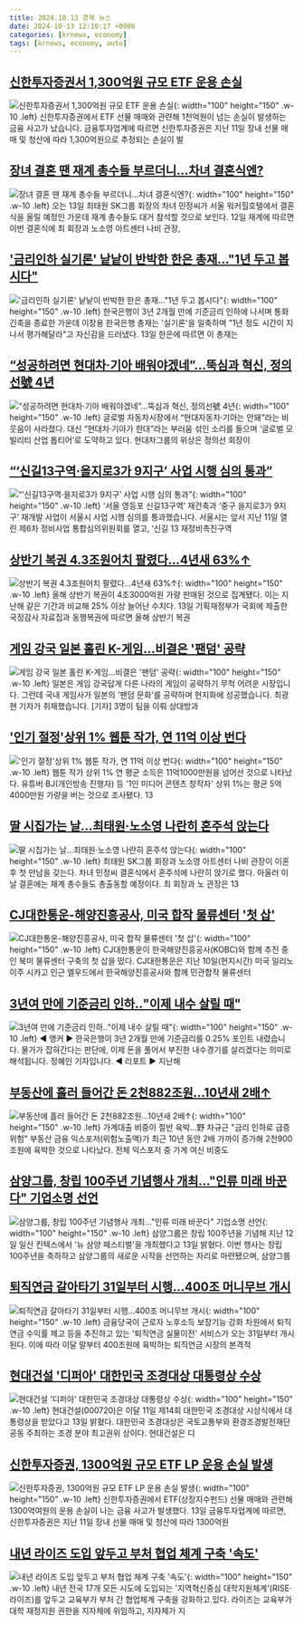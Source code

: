 ```yaml
---
title: 2024.10.13 경제 뉴스
date: 2024-10-13 12:10:17 +0900
categories: [krnews, economy]
tags: [krnews, economy, auto]
---
```

## [신한투자증권서 1,300억원 규모 ETF 운용 손실](https://n.news.naver.com/mnews/article/422/0000686802)

![신한투자증권서 1,300억원 규모 ETF 운용 손실](https://mimgnews.pstatic.net/image/origin/422/2024/10/12/686802.jpg?type=nf220_150){: width="100" height="150" .w-10 .left}
신한투자증권에서 ETF 선물 매매와 관련해 1천억원이 넘는 손실이 발생하는 금융 사고가 났습니다. 금융투자업계에 따르면 신한투자증권은 지난 11일 장내 선물 매매 및 청산에 따라 1,300억원으로 추정되는 손실이 발

## [장녀 결혼 땐 재계 총수들 부르더니…차녀 결혼식엔?](https://n.news.naver.com/mnews/article/215/0001183270)

![장녀 결혼 땐 재계 총수들 부르더니…차녀 결혼식엔?](https://mimgnews.pstatic.net/image/origin/215/2024/10/12/1183270.jpg?type=nf220_150){: width="100" height="150" .w-10 .left}
오는 13일 최태원 SK그룹 회장의 차녀 민정씨가 서울 워커힐호텔에서 결혼식을 올릴 예정인 가운데 재계 총수들도 대거 참석할 것으로 보인다. 12일 재계에 따르면 이번 결혼식에 최 회장과 노소영 아트센터 나비 관장,

## ['금리인하 실기론' 낱낱이 반박한 한은 총재…"1년 두고 봅시다"](https://n.news.naver.com/mnews/article/421/0007839966)

!['금리인하 실기론' 낱낱이 반박한 한은 총재…"1년 두고 봅시다"](https://mimgnews.pstatic.net/image/origin/421/2024/10/13/7839966.jpg?type=nf220_150){: width="100" height="150" .w-10 .left}
한국은행이 3년 2개월 만에 기준금리 인하에 나서며 통화 긴축을 종료한 가운데 이창용 한국은행 총재는 '실기론'을 일축하며 "1년 정도 시간이 지나서 평가해달라"고 자신감을 드러냈다. 13일 한은에 따르면 이 총재는

## [“성공하려면 현대차·기아 배워야겠네”…뚝심과 혁신, 정의선號 4년](https://n.news.naver.com/mnews/article/009/0005378173)

![“성공하려면 현대차·기아 배워야겠네”…뚝심과 혁신, 정의선號 4년](https://mimgnews.pstatic.net/image/origin/009/2024/10/13/5378173.jpg?type=nf220_150){: width="100" height="150" .w-10 .left}
글로벌 자동차시장에서 “현대자동차·기아는 안돼”라는 비웃음이 사라졌다. 대신 “현대차·기아가 한대”라는 부러움 섞인 소리를 들으며 ‘글로벌 모빌리티 산업 톱티어’로 도약하고 있다. 현대차그룹의 위상은 정의선 회장이

## [“‘신길13구역·을지로3가 9지구’ 사업 시행 심의 통과”](https://n.news.naver.com/mnews/article/056/0011817327)

![“‘신길13구역·을지로3가 9지구’ 사업 시행 심의 통과”](https://mimgnews.pstatic.net/image/origin/056/2024/10/13/11817327.jpg?type=nf220_150){: width="100" height="150" .w-10 .left}
‘서울 영등포 신길13구역’ 재건축과 ‘중구 을지로3가 9지구’ 재개발 사업이 서울시 사업 시행 심의를 통과했습니다. 서울시는 앞서 지난 11일 열린 제6차 정비사업 통합심의위원회를 열고, ‘신길 13 재정비촉진구역

## [상반기 복권 4.3조원어치 팔렸다…4년새 63%↑](https://n.news.naver.com/mnews/article/018/0005857453)

![상반기 복권 4.3조원어치 팔렸다…4년새 63%↑](https://mimgnews.pstatic.net/image/origin/018/2024/10/13/5857453.jpg?type=nf220_150){: width="100" height="150" .w-10 .left}
올해 상반기 복권이 4조3000억원 가량 판매된 것으로 집계됐다. 이는 지난해 같은 기간과 비교해 25% 이상 늘어난 수치다. 13일 기획재정부가 국회에 제출한 국정감사 자료집과 동행복권에 따르면 올해 상반기 복권

## [게임 강국 일본 홀린 K-게임...비결은 '팬덤' 공략](https://n.news.naver.com/mnews/article/052/0002098619)

![게임 강국 일본 홀린 K-게임...비결은 '팬덤' 공략](https://mimgnews.pstatic.net/image/origin/052/2024/10/13/2098619.jpg?type=nf220_150){: width="100" height="150" .w-10 .left}
일본은 게임 강국답게 다른 나라의 게임이 공략하기 무척 어려운 시장입니다. 그런데 국내 게임사가 일본의 '팬덤 문화'를 공략하며 현지화에 성공했습니다. 최광현 기자가 취재했습니다. [기자] 3명이 팀을 이뤄 상대방과

## ['인기 절정'상위 1% 웹툰 작가, 연 11억 이상 번다](https://n.news.naver.com/mnews/article/014/0005252380)

!['인기 절정'상위 1% 웹툰 작가, 연 11억 이상 번다](https://mimgnews.pstatic.net/image/origin/014/2024/10/13/5252380.jpg?type=nf220_150){: width="100" height="150" .w-10 .left}
웹툰 작가 상위 1% 연 평균 소득은 11억1000만원을 넘어선 것으로 나타났다. 유튜버·BJ(개인방송 진행자) 등 '1인 미디어 콘텐츠 창작자' 상위 1%는 평균 5억4000만원 가량을 버는 것으로 조사됐다. 13

## [딸 시집가는 날...최태원·노소영 나란히 혼주석 앉는다](https://n.news.naver.com/mnews/article/050/0000080778)

![딸 시집가는 날...최태원·노소영 나란히 혼주석 앉는다](https://mimgnews.pstatic.net/image/origin/050/2024/10/13/80778.jpg?type=nf220_150){: width="100" height="150" .w-10 .left}
최태원 SK그룹 회장과 노소영 아트센터 나비 관장이 이혼 후 첫 만남을 갖는다. 차녀 민정씨 결혼식에서 혼주석에 나란히 앉기로 했다. 아울러 이날 결혼에는 재계 총수들도 총출동할 예정이다. 최 회장과 노 관장은 13

## [CJ대한통운-해양진흥공사, 미국 합작 물류센터 '첫 삽'](https://n.news.naver.com/mnews/article/003/0012835707)

![CJ대한통운-해양진흥공사, 미국 합작 물류센터 '첫 삽'](https://mimgnews.pstatic.net/image/origin/003/2024/10/13/12835707.jpg?type=nf220_150){: width="100" height="150" .w-10 .left}
CJ대한통운이 한국해양진흥공사(KOBC)와 함께 추진 중인 북미 물류센터 구축의 첫 삽을 떴다. CJ대한통운은 지난 10일(현지시간) 미국 일리노이주 시카고 인근 엘우드에서 한국해양진흥공사와 함께 민관합작 물류센터

## [3년여 만에 기준금리 인하‥"이제 내수 살릴 때"](https://n.news.naver.com/mnews/article/214/0001379575)

![3년여 만에 기준금리 인하‥"이제 내수 살릴 때"](https://mimgnews.pstatic.net/image/origin/214/2024/10/12/1379575.jpg?type=nf220_150){: width="100" height="150" .w-10 .left}
◀ 앵커 ▶ 한국은행이 3년 2개월 만에 기준금리를 0.25% 포인트 내렸습니다. 물가가 잡혀간다는 판단에, 이제 돈을 풀어서 부진한 내수경기를 살리겠다는 의미로 해석됩니다. 정혜인 기자입니다. ◀ 리포트 ▶ 지난해

## [부동산에 흘러 들어간 돈 2천882조원…10년새 2배↑](https://n.news.naver.com/mnews/article/001/0014979339)

![부동산에 흘러 들어간 돈 2천882조원…10년새 2배↑](https://mimgnews.pstatic.net/image/origin/001/2024/10/13/14979339.jpg?type=nf220_150){: width="100" height="150" .w-10 .left}
가계대출 비중이 절반 육박…野 차규근 "금리 인하로 급증 위험" 부동산 금융 익스포저(위험노출액)가 최근 10년 동안 2배 가까이 증가해 2천900조원에 육박한 것으로 나타났다. 전체 익스포저 중 가계 여신 비중도

## [삼양그룹, 창립 100주년 기념행사 개최…"인류 미래 바꾼다" 기업소명 선언](https://n.news.naver.com/mnews/article/029/0002908017)

![삼양그룹, 창립 100주년 기념행사 개최…"인류 미래 바꾼다" 기업소명 선언](https://mimgnews.pstatic.net/image/origin/029/2024/10/13/2908017.jpg?type=nf220_150){: width="100" height="150" .w-10 .left}
삼양그룹은 창립 100주년을 기념해 지난 12일 일산 킨텍스에서 '뉴 삼양 페스티벌'을 개최했다고 13일 밝혔다. 이번 행사는 창립 100주년을 축하하고 삼양그룹의 새로운 시작을 선언하는 자리로 마련됐으며, 삼양그룹

## [퇴직연금 갈아타기 31일부터 시행…400조 머니무브 개시](https://n.news.naver.com/mnews/article/421/0007839701)

![퇴직연금 갈아타기 31일부터 시행…400조 머니무브 개시](https://mimgnews.pstatic.net/image/origin/421/2024/10/12/7839701.jpg?type=nf220_150){: width="100" height="150" .w-10 .left}
금융당국이 근로자 노후소득 보장기능 강화 차원에서 퇴직연금 수익률 제고 등을 추진하고 있는 '퇴직연금 실물이전' 서비스가 오는 31일부터 개시된다. 이에 따라 이달 말부터 400조원에 육박하는 퇴직연금 시장의 본격적

## [현대건설 '디퍼아' 대한민국 조경대상 대통령상 수상](https://n.news.naver.com/mnews/article/421/0007840037)

![현대건설 '디퍼아' 대한민국 조경대상 대통령상 수상](https://mimgnews.pstatic.net/image/origin/421/2024/10/13/7840037.jpg?type=nf220_150){: width="100" height="150" .w-10 .left}
현대건설(000720)은 이달 11일 제14회 대한민국 조경대상 시상식에서 대통령상을 받았다고 13일 밝혔다. 대한민국 조경대상은 국토교통부와 환경조경발전재단 공동 주최하는 조경 분야 최고권위 상이다. 현대건설은 디

## [신한투자증권, 1300억원 규모 ETF LP 운용 손실 발생](https://n.news.naver.com/mnews/article/023/0003863721)

![신한투자증권, 1300억원 규모 ETF LP 운용 손실 발생](https://mimgnews.pstatic.net/image/origin/023/2024/10/13/3863721.jpg?type=nf220_150){: width="100" height="150" .w-10 .left}
신한투자증권에서 ETF(상장지수펀드) 선물 매매와 관련해 1300억여원의 운용 손실이 나는 금융 사고가 발생했다. 13일 금융투자업계에 따르면, 신한투자증권은 지난 11일 장내 선물 매매 및 청산에 따라 1300억원

## [내년 라이즈 도입 앞두고 부처 협업 체계 구축 '속도'](https://n.news.naver.com/mnews/article/421/0007840018)

![내년 라이즈 도입 앞두고 부처 협업 체계 구축 '속도'](https://mimgnews.pstatic.net/image/origin/421/2024/10/13/7840018.jpg?type=nf220_150){: width="100" height="150" .w-10 .left}
내년 전국 17개 모든 시도에 도입되는 '지역혁신중심 대학지원체계'(RISE·라이즈)를 앞두고 교육부가 부처 간 협업체계 구축을 강화하고 있다. 라이즈는 교육부가 대학 재정지원 권한을 지자체에 위임하고, 지자체가 지

